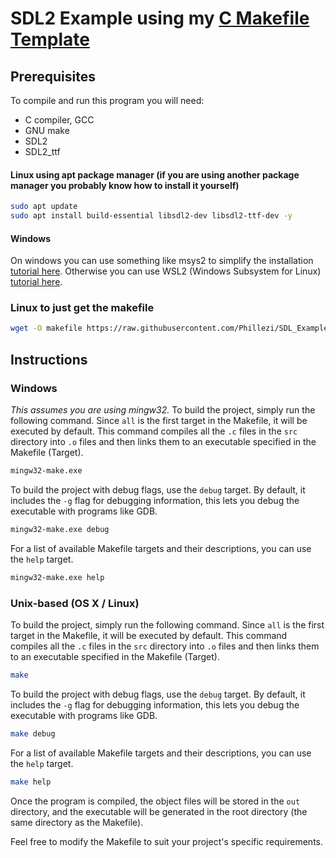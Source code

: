 # SDL2 Example using my [C Makefile Template](https://github.com/Phillezi/C_Makefile_Template)

## Prerequisites

To compile and run this program you will need:
- C compiler, GCC
- GNU make
- SDL2
- SDL2_ttf
  
#### Linux using apt package manager (if you are using another package manager you probably know how to install it yourself)
```bash
sudo apt update
sudo apt install build-essential libsdl2-dev libsdl2-ttf-dev -y
```
#### Windows
On windows you can use something like msys2 to simplify the installation [tutorial here](https://www.msys2.org/). Otherwise you can use WSL2 (Windows Subsystem for Linux) [tutorial here](https://learn.microsoft.com/en-us/windows/wsl/install).

### Linux to just get the makefile
```bash
wget -O makefile https://raw.githubusercontent.com/Phillezi/SDL_Example/master/makefile
```

## Instructions
### Windows

*This assumes you are using mingw32.*
To build the project, simply run the following command. Since `all` is the first target in the Makefile, it will be executed by default. This command compiles all the `.c` files in the `src` directory into `.o` files and then links them to an executable specified in the Makefile (Target).

```ps
mingw32-make.exe
```

To build the project with debug flags, use the `debug` target. By default, it includes the `-g` flag for debugging information, this lets you debug the executable with programs like GDB.

```ps
mingw32-make.exe debug
```

For a list of available Makefile targets and their descriptions, you can use the `help` target.

```ps
mingw32-make.exe help
```

### Unix-based (OS X / Linux)

To build the project, simply run the following command. Since `all` is the first target in the Makefile, it will be executed by default. This command compiles all the `.c` files in the `src` directory into `.o` files and then links them to an executable specified in the Makefile (Target).

```bash
make
```

To build the project with debug flags, use the `debug` target. By default, it includes the `-g` flag for debugging information, this lets you debug the executable with programs like GDB.

```bash
make debug
```

For a list of available Makefile targets and their descriptions, you can use the `help` target.

```bash
make help
```

Once the program is compiled, the object files will be stored in the `out` directory, and the executable will be generated in the root directory (the same directory as the Makefile).

Feel free to modify the Makefile to suit your project's specific requirements.

